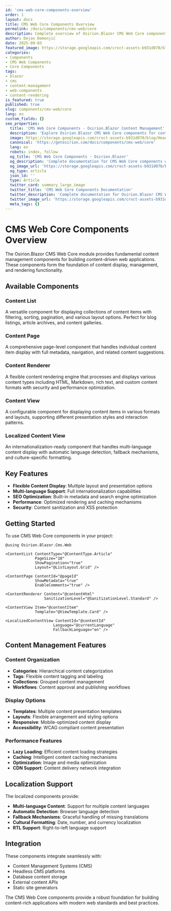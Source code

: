 ```yaml
---
id: 'cms-web-core-components-overview'
order: 1
layout: docs
title: CMS Web Core Components Overview
permalink: /docs/components/cms-web/core
description: Complete overview of Osirion.Blazor CMS Web Core components including content list, content page, content renderer, content view, and localized content view.
author: Dejan Demonjić
date: 2025-09-03
featured_image: https://storage.googleapis.com/croct-assets-b931d070/blog/Headless_CMS_within_the_React_framework_3_1_da922d2562/Headless_CMS_within_the_React_framework_3_1_da922d2562.png
categories:
- Components
- CMS Web Components
- Core Components
tags:
- blazor
- cms
- content-management
- web-components
- content-rendering
is_featured: true
published: true
slug: components/cms-web/core
lang: en
custom_fields: {}
seo_properties:
  title: 'CMS Web Core Components - Osirion.Blazor Content Management'
  description: 'Explore Osirion.Blazor CMS Web Core components for content management, rendering, and display.'
  image: https://storage.googleapis.com/croct-assets-b931d070/blog/Headless_CMS_within_the_React_framework_3_1_da922d2562/Headless_CMS_within_the_React_framework_3_1_da922d2562.png
  canonical: 'https://getosirion.com/docs/components/cms-web/core'
  lang: en
  robots: index, follow
  og_title: 'CMS Web Core Components - Osirion.Blazor'
  og_description: 'Complete documentation for CMS Web Core components with content management features.'
  og_image_url: 'https://storage.googleapis.com/croct-assets-b931d070/blog/Headless_CMS_within_the_React_framework_3_1_da922d2562/Headless_CMS_within_the_React_framework_3_1_da922d2562.png'
  og_type: article
  json_ld: ''
  type: Article
  twitter_card: summary_large_image
  twitter_title: 'CMS Web Core Components Documentation'
  twitter_description: 'Complete documentation for Osirion.Blazor CMS Web Core components.'
  twitter_image_url: 'https://storage.googleapis.com/croct-assets-b931d070/blog/Headless_CMS_within_the_React_framework_3_1_da922d2562/Headless_CMS_within_the_React_framework_3_1_da922d2562.png'
  meta_tags: {}
---
```


# CMS Web Core Components Overview

The Osirion.Blazor CMS Web Core module provides fundamental content management components for building content-driven web applications. These components form the foundation of content display, management, and rendering functionality.

## Available Components

### Content List
A versatile component for displaying collections of content items with filtering, sorting, pagination, and various layout options. Perfect for blog listings, article archives, and content galleries.

### Content Page
A comprehensive page-level component that handles individual content item display with full metadata, navigation, and related content suggestions.

### Content Renderer
A flexible content rendering engine that processes and displays various content types including HTML, Markdown, rich text, and custom content formats with security and performance optimization.

### Content View
A configurable component for displaying content items in various formats and layouts, supporting different presentation styles and interaction patterns.

### Localized Content View
An internationalization-ready component that handles multi-language content display with automatic language detection, fallback mechanisms, and culture-specific formatting.

## Key Features

- **Flexible Content Display**: Multiple layout and presentation options
- **Multi-language Support**: Full internationalization capabilities
- **SEO Optimization**: Built-in metadata and search engine optimization
- **Performance**: Optimized rendering and caching mechanisms
- **Security**: Content sanitization and XSS protection

## Getting Started

To use CMS Web Core components in your project:

```razor
@using Osirion.Blazor.Cms.Web

<ContentList ContentType="@ContentType.Article" 
             PageSize="10" 
             ShowPagination="true"
             Layout="@ListLayout.Grid" />

<ContentPage ContentId="@pageId" 
             ShowMetadata="true" 
             EnableComments="true" />

<ContentRenderer Content="@contentHtml" 
                 SanitizationLevel="@SanitizationLevel.Standard" />

<ContentView Item="@contentItem" 
             Template="@ViewTemplate.Card" />

<LocalizedContentView ContentId="@contentId" 
                     Language="@currentLanguage" 
                     FallbackLanguage="en" />
```

## Content Management Features

### Content Organization
- **Categories**: Hierarchical content categorization
- **Tags**: Flexible content tagging and labeling
- **Collections**: Grouped content management
- **Workflows**: Content approval and publishing workflows

### Display Options
- **Templates**: Multiple content presentation templates
- **Layouts**: Flexible arrangement and styling options
- **Responsive**: Mobile-optimized content display
- **Accessibility**: WCAG compliant content presentation

### Performance Features
- **Lazy Loading**: Efficient content loading strategies
- **Caching**: Intelligent content caching mechanisms
- **Optimization**: Image and media optimization
- **CDN Support**: Content delivery network integration

## Localization Support

The localized components provide:

- **Multi-language Content**: Support for multiple content languages
- **Automatic Detection**: Browser language detection
- **Fallback Mechanisms**: Graceful handling of missing translations
- **Cultural Formatting**: Date, number, and currency localization
- **RTL Support**: Right-to-left language support

## Integration

These components integrate seamlessly with:

- Content Management Systems (CMS)
- Headless CMS platforms
- Database content storage
- External content APIs
- Static site generators

The CMS Web Core components provide a robust foundation for building content-rich applications with modern web standards and best practices.
